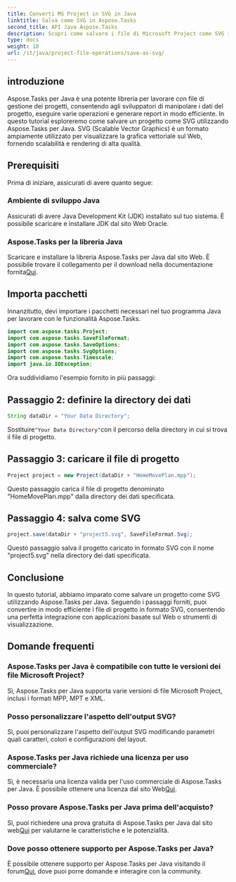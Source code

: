 ```yaml
---
title: Converti MS Project in SVG in Java
linktitle: Salva come SVG in Aspose.Tasks
second_title: API Java Aspose.Tasks
description: Scopri come salvare i file di Microsoft Project come SVG in Java utilizzando la libreria Aspose.Tasks. Guida passo passo con esempi di codice.
type: docs
weight: 18
url: /it/java/project-file-operations/save-as-svg/
---
```

## introduzione
Aspose.Tasks per Java è una potente libreria per lavorare con file di gestione dei progetti, consentendo agli sviluppatori di manipolare i dati del progetto, eseguire varie operazioni e generare report in modo efficiente. In questo tutorial esploreremo come salvare un progetto come SVG utilizzando Aspose.Tasks per Java. SVG (Scalable Vector Graphics) è un formato ampiamente utilizzato per visualizzare la grafica vettoriale sul Web, fornendo scalabilità e rendering di alta qualità.
## Prerequisiti
Prima di iniziare, assicurati di avere quanto segue:
### Ambiente di sviluppo Java
Assicurati di avere Java Development Kit (JDK) installato sul tuo sistema. È possibile scaricare e installare JDK dal sito Web Oracle.
### Aspose.Tasks per la libreria Java
 Scaricare e installare la libreria Aspose.Tasks per Java dal sito Web. È possibile trovare il collegamento per il download nella documentazione fornita[Qui](https://releases.aspose.com/tasks/java/).

## Importa pacchetti
Innanzitutto, devi importare i pacchetti necessari nel tuo programma Java per lavorare con le funzionalità Aspose.Tasks.

```java
import com.aspose.tasks.Project;
import com.aspose.tasks.SaveFileFormat;
import com.aspose.tasks.SaveOptions;
import com.aspose.tasks.SvgOptions;
import com.aspose.tasks.Timescale;
import java.io.IOException;
```

Ora suddividiamo l'esempio fornito in più passaggi:
## Passaggio 2: definire la directory dei dati
```java
String dataDir = "Your Data Directory";
```
 Sostituire`"Your Data Directory"`con il percorso della directory in cui si trova il file di progetto.
## Passaggio 3: caricare il file di progetto
```java
Project project = new Project(dataDir + "HomeMovePlan.mpp");
```
Questo passaggio carica il file di progetto denominato "HomeMovePlan.mpp" dalla directory dei dati specificata.
## Passaggio 4: salva come SVG
```java
project.save(dataDir + "project5.svg", SaveFileFormat.Svg);
```
Questo passaggio salva il progetto caricato in formato SVG con il nome "project5.svg" nella directory dei dati specificata.

## Conclusione
In questo tutorial, abbiamo imparato come salvare un progetto come SVG utilizzando Aspose.Tasks per Java. Seguendo i passaggi forniti, puoi convertire in modo efficiente i file di progetto in formato SVG, consentendo una perfetta integrazione con applicazioni basate sul Web o strumenti di visualizzazione.
## Domande frequenti
### Aspose.Tasks per Java è compatibile con tutte le versioni dei file Microsoft Project?
Sì, Aspose.Tasks per Java supporta varie versioni di file Microsoft Project, inclusi i formati MPP, MPT e XML.
### Posso personalizzare l'aspetto dell'output SVG?
Sì, puoi personalizzare l'aspetto dell'output SVG modificando parametri quali caratteri, colori e configurazioni del layout.
### Aspose.Tasks per Java richiede una licenza per uso commerciale?
 Sì, è necessaria una licenza valida per l'uso commerciale di Aspose.Tasks per Java. È possibile ottenere una licenza dal sito Web[Qui](https://purchase.aspose.com/temporary-license/).
### Posso provare Aspose.Tasks per Java prima dell'acquisto?
 Sì, puoi richiedere una prova gratuita di Aspose.Tasks per Java dal sito web[Qui](https://purchase.aspose.com/buy) per valutarne le caratteristiche e le potenzialità.
### Dove posso ottenere supporto per Aspose.Tasks per Java?
 È possibile ottenere supporto per Aspose.Tasks per Java visitando il forum[Qui](https://forum.aspose.com/c/tasks/15), dove puoi porre domande e interagire con la community.